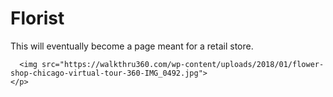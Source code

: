 <html>
  <head>
    <meta charset="utf-8">
    <title>Flowershop</title>
  </head>
  <body>
    <h1>Florist</h1>
    <p>
      This will eventually become a page meant for a retail store.<br>

     

      <img src="https://walkthru360.com/wp-content/uploads/2018/01/flower-shop-chicago-virtual-tour-360-IMG_0492.jpg">
    </p>
  </body>
</html>
